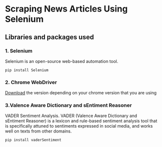 # Scraping News Articles Using Selenium

## **Libraries and packages used**
  
  
### **1. Selenium**
Selenium is an open-source web-based automation tool.

    pip install Selenium 

### **2. Chrome WebDriver**
[Download](https://chromedriver.chromium.org/downloads) the version depending on your chrome version that you are using

### **3.Valence Aware Dictionary and sEntiment Reasoner**  

VADER Sentiment Analysis. VADER (Valence Aware Dictionary and sEntiment Reasoner) is a lexicon and rule-based sentiment analysis tool that is specifically attuned to sentiments expressed in social media, and works well on texts from other domains.


    pip install vaderSentiment

